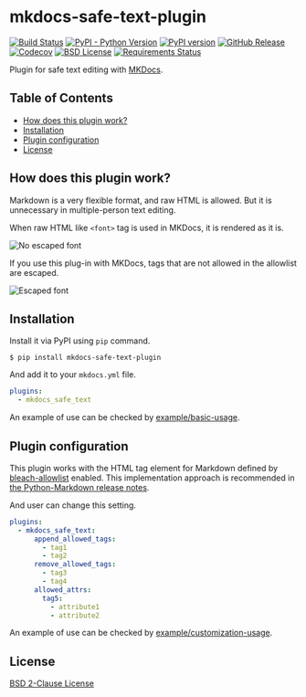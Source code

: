 # mkdocs-safe-text-plugin

[![Build Status](https://travis-ci.org/raimon49/mkdocs-safe-text-plugin.svg?branch=master)](https://travis-ci.org/raimon49/mkdocs-safe-text-plugin) [![PyPI - Python Version](https://img.shields.io/pypi/pyversions/mkdocs-safe-text-plugin.svg)](https://pypi.org/project/mkdocs-safe-text-plugin/) [![PyPI version](https://badge.fury.io/py/mkdocs-safe-text-plugin.svg)](https://badge.fury.io/py/mkdocs-safe-text-plugin) [![GitHub Release](https://img.shields.io/github/release/raimon49/mkdocs-safe-text-plugin.svg)](https://github.com/raimon49/mkdocs-safe-text-plugin/releases) [![Codecov](https://codecov.io/gh/raimon49/mkdocs-safe-text-plugin/branch/master/graph/badge.svg)](https://codecov.io/gh/raimon49/mkdocs-safe-text-plugin) [![BSD License](http://img.shields.io/badge/license-BSD-green.svg)](https://github.com/raimon49/mkdocs-safe-text-plugin/blob/master/LICENSE) [![Requirements Status](https://requires.io/github/raimon49/mkdocs-safe-text-plugin/requirements.svg?branch=master)](https://requires.io/github/raimon49/mkdocs-safe-text-plugin/requirements/?branch=master)

Plugin for safe text editing with [MKDocs](http://www.mkdocs.org/).

## Table of Contents

 * [How does this plugin work?](#how-does-this-plugin-work)
 * [Installation](#installation)
 * [Plugin configuration](#plugin-configuration)
 * [License](#license)

## How does this plugin work?

Markdown is a very flexible format, and raw HTML is allowed. But it is unnecessary in multiple-person text editing.

When raw HTML like `<font>` tag is used in MKDocs, it is rendered as it is.

![No escaped font](https://user-images.githubusercontent.com/221802/35481481-ac9e4894-0467-11e8-89ab-47ca5037d9d2.png)

If you use this plug-in with MKDocs, tags that are not allowed in the allowlist are escaped.

![Escaped font](https://user-images.githubusercontent.com/221802/35481484-b268e02c-0467-11e8-8b7a-c3c7232312ed.png)

## Installation

Install it via PyPI using `pip` command.

```console
$ pip install mkdocs-safe-text-plugin
```

And add it to your `mkdocs.yml` file.

```yaml
plugins:
  - mkdocs_safe_text
```

An example of use can be checked by [example/basic-usage](https://github.com/raimon49/mkdocs-safe-text-plugin/tree/master/examples/basic-usage).

## Plugin configuration

This plugin works with the HTML tag element for Markdown defined by [bleach-allowlist](https://github.com/yourcelf/bleach-allowlist/blob/main/bleach_allowlist/bleach_allowlist.py) enabled. This implementation approach is recommended in [the Python-Markdown release notes](https://python-markdown.github.io/change_log/release-2.6/).

And user can change this setting.

```yaml
plugins:
  - mkdocs_safe_text:
      append_allowed_tags:
        - tag1
        - tag2
      remove_allowed_tags:
        - tag3
        - tag4
      allowed_attrs:
        tag5:
          - attribute1
          - attribute2
```

An example of use can be checked by [example/customization-usage](https://github.com/raimon49/mkdocs-safe-text-plugin/tree/master/examples/customization-usage).

## License

[BSD 2-Clause License](https://github.com/raimon49/mkdocs-safe-text-plugin/blob/master/LICENSE)

